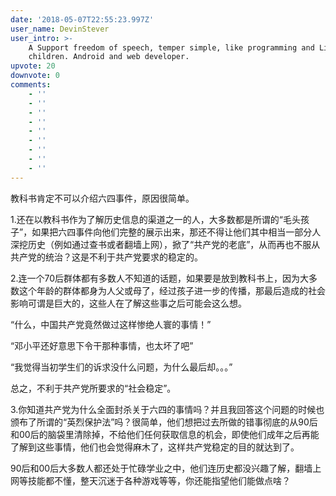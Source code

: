 ```yaml
---
date: '2018-05-07T22:55:23.997Z'
user_name: DevinStever
user_intro: >-
    A Support freedom of speech, temper simple, like programming and Linux
    children. Android and web developer.
upvote: 20
downvote: 0
comments:
    - ''
    - ''
    - ''
    - ''
    - ''
    - ''
    - ''
    - ''
    - ''
---
```


教科书肯定不可以介绍六四事件，原因很简单。

  

1.还在以教科书作为了解历史信息的渠道之一的人，大多数都是所谓的“毛头孩子”，如果把六四事件向他们完整的展示出来，那还不得让他们其中相当一部分人深挖历史（例如通过查书或者翻墙上网），掀了“共产党的老底”，从而再也不服从共产党的统治？这是不利于共产党要求的稳定的。

  

2.连一个70后群体都有多数人不知道的话题，如果要是放到教科书上，因为大多数这个年龄的群体都身为人父或母了，经过孩子进一步的传播，那最后造成的社会影响可谓是巨大的，这些人在了解这些事之后可能会这么想。

“什么，中国共产党竟然做过这样惨绝人寰的事情！”

“邓小平还好意思下令干那种事情，也太坏了吧”

“我觉得当初学生们的诉求没什么问题，为什么最后却。。。”

总之，不利于共产党所要求的“社会稳定”。

  

3.你知道共产党为什么全面封杀关于六四的事情吗？并且我回答这个问题的时候也颁布了所谓的“英烈保护法”吗？很简单，他们想把过去所做的错事彻底的从90后和00后的脑袋里清除掉，不给他们任何获取信息的机会，即使他们成年之后再能了解到这些事情，他们也会觉得麻木了，这样共产党稳定的目的就达到了。

90后和00后大多数人都还处于忙碌学业之中，他们连历史都没兴趣了解，翻墙上网等技能都不懂，整天沉迷于各种游戏等等，你还能指望他们能做点啥？
